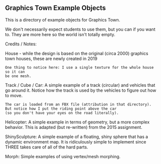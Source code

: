 ## Graphics Town Example Objects

This is a directory of example objects for Graphics Town.

We don't necessarily expect students to use them, but you can if you want to.
They are more here so the world isn't totally empty.

Credits / Notes:

House - while the design is based on the original (circa 2000) 
    graphics town houses, these are newly created in 2019

    One thing to notice here: I use a single texture for the whole house so it can
    be one mesh.

Track / Cube / Car:
    A simple example of a track (circular) and vehicles that go around it.
    Notice how the track is used by the vehicles to figure out how to move.

    The car is loaded from an FBX file (attribution in that directory).
    But notice how I put the riding point above the car 
    (so you don't have your eyes on the road literally).

Helicopter:
    A simple example in terms of geometry, but a more complex behavior.
    This is adapted (but re-written) from the 2015 assignment.

ShinySculpture:
    A simple example of a floating, shiny sphere that has a dynamic environment
    map. It is ridiculously simple to implement since THREE takes care of all
    of the hard parts.

Morph:
    Simple examples of using vertex/mesh morphing.
    